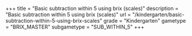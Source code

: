 +++
title = "Basic subtraction within 5 using brix (scales)"
description = "Basic subtraction within 5 using brix (scales)"
url = "/kindergarten/basic-subtraction-within-5-using-brix-scales"
grade = "Kindergarten"
gametype = "BRIX_MASTER"
subgametype = "SUB_WITHIN_5"
+++